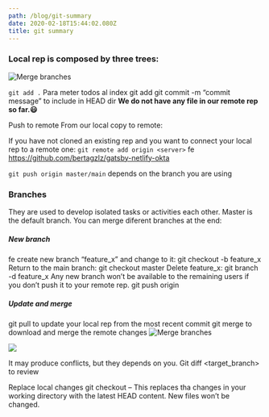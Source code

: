 ```yaml
---
path: /blog/git-summary
date: 2020-02-18T15:44:02.080Z
title: git summary
---
```

### Local rep is composed by three trees:

![Merge branches](assets/index-head.png)

`git add .` Para meter todos al index
git add <filename>
git commit -m “commit message” to include in HEAD dir
**We do not have any file in our remote rep so far.😃**

Push to remote
From our local copy to remote:

If you have not cloned an existing rep and you want to connect your local rep to a remote one:
`git remote add origin <server>` fe https://github.com/bertagzlz/gatsby-netlify-okta

`git push origin master/main` depends on the branch you are using

### Branches

They are used to develop isolated tasks or activities each other. Master is the default branch. You can merge diferent branches at the end:

##### New branch

fe create new branch “feature_x” and change to it:
git checkout -b feature_x
Return to the main branch: git checkout master
Delete feature_x: git branch -d feature_x
Any new branch won’t be available to the remaining users if you don’t push it to your remote rep.
git push origin <branch>

##### Update and merge

git pull to update your local rep from the most recent commit
git merge <branch> to download and merge the remote changes
![Merge branches](assets/branches.png)

![](assets/branches.png)


It may produce conflicts, but they depends on you.
Git diff <source branch> <target_branch> to review

Replace local changes
git checkout – <filename>
This replaces tha changes in your working directory with the latest HEAD content. New files won’t be changed.
